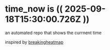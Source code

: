 # time_now is (( 2025-09-18T15:30:00.726Z ))

an automated repo that shows the currnent time

inspired by [breakingheatmap](https://github.com/breakingheatmap/breakingheatmap)